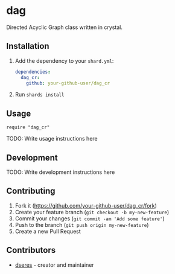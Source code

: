 # dag

Directed Acyclic Graph class written in crystal. 

## Installation

1. Add the dependency to your `shard.yml`:

   ```yaml
   dependencies:
     dag_cr:
       github: your-github-user/dag_cr
   ```

2. Run `shards install`

## Usage

```crystal
require "dag_cr"
```

TODO: Write usage instructions here

## Development

TODO: Write development instructions here

## Contributing

1. Fork it (<https://github.com/your-github-user/dag_cr/fork>)
2. Create your feature branch (`git checkout -b my-new-feature`)
3. Commit your changes (`git commit -am 'Add some feature'`)
4. Push to the branch (`git push origin my-new-feature`)
5. Create a new Pull Request

## Contributors

- [dseres](https://github.com/your-github-user) - creator and maintainer

